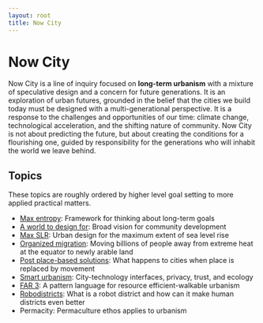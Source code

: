 ```yaml
---
layout: root
title: Now City
---
```

# Now City

Now City is a line of inquiry focused on **long-term urbanism** with a mixture of speculative design and a concern for future generations. It is an exploration of urban futures, grounded in the belief that the cities we build today must be designed with a multi-generational perspective. It is a response to the challenges and opportunities of our time: climate change, technological acceleration, and the shifting nature of community. Now City is not about predicting the future, but about creating the conditions for a flourishing one, guided by responsibility for the generations who will inhabit the world we leave behind.

## Topics

These topics are roughly ordered by higher level goal setting to more applied practical matters.

- <a href="./Max%20entropy">Max entropy</a>: Framework for thinking about long-term goals
- <a href="./A%20world%20to%20design%20for">A world to design for</a>: Broad vision for community development
- <a href="./Max%20SLR">Max SLR</a>: Urban design for the maximum extent of sea level rise
- <a href="./Organized-migration">Organized migration</a>: Moving billions of people away from extreme heat at the equator to newly arable land
- <a href="./Post-place-based-solutions">Post place-based solutions</a>: What happens to cities when place is replaced by movement
- <a href="./Smart%20urbanism">Smart urbanism</a>: City-technology interfaces, privacy, trust, and ecology
- <a href="./FAR%203">FAR 3</a>: A pattern language for resource efficient-walkable urbanism
- <a href="./Robodistricts">Robodistricts</a>: What is a robot district and how can it make human districts even better
- Permacity: Permaculture ethos applies to urbanism
